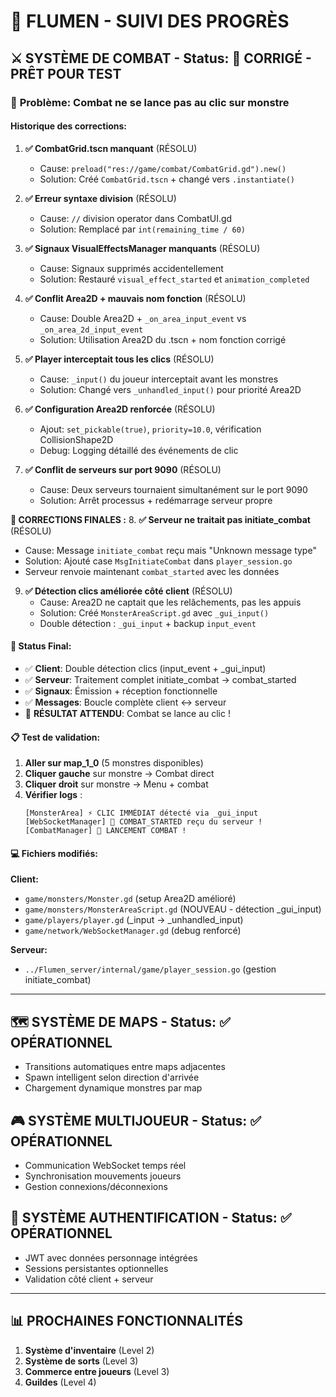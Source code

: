 # 🌊 **FLUMEN - SUIVI DES PROGRÈS**

## ⚔️ **SYSTÈME DE COMBAT** - Status: 🚀 CORRIGÉ - PRÊT POUR TEST

### 🐛 **Problème: Combat ne se lance pas au clic sur monstre**

#### **Historique des corrections:**

1. **✅ CombatGrid.tscn manquant** (RÉSOLU)
   - Cause: `preload("res://game/combat/CombatGrid.gd").new()` 
   - Solution: Créé `CombatGrid.tscn` + changé vers `.instantiate()`

2. **✅ Erreur syntaxe division** (RÉSOLU)  
   - Cause: `//` division operator dans CombatUI.gd
   - Solution: Remplacé par `int(remaining_time / 60)`

3. **✅ Signaux VisualEffectsManager manquants** (RÉSOLU)
   - Cause: Signaux supprimés accidentellement  
   - Solution: Restauré `visual_effect_started` et `animation_completed`

4. **✅ Conflit Area2D + mauvais nom fonction** (RÉSOLU)
   - Cause: Double Area2D + `_on_area_input_event` vs `_on_area_2d_input_event`
   - Solution: Utilisation Area2D du .tscn + nom fonction corrigé

5. **✅ Player interceptait tous les clics** (RÉSOLU)
   - Cause: `_input()` du joueur interceptait avant les monstres
   - Solution: Changé vers `_unhandled_input()` pour priorité Area2D

6. **✅ Configuration Area2D renforcée** (RÉSOLU)
   - Ajout: `set_pickable(true)`, `priority=10.0`, vérification CollisionShape2D
   - Debug: Logging détaillé des événements de clic

7. **✅ Conflit de serveurs sur port 9090** (RÉSOLU)
   - Cause: Deux serveurs tournaient simultanément sur le port 9090
   - Solution: Arrêt processus + redémarrage serveur propre

**🎯 CORRECTIONS FINALES :**
8. **✅ Serveur ne traitait pas initiate_combat** (RÉSOLU)
   - Cause: Message `initiate_combat` reçu mais "Unknown message type"
   - Solution: Ajouté case `MsgInitiateCombat` dans `player_session.go`
   - Serveur renvoie maintenant `combat_started` avec les données

9. **✅ Détection clics améliorée côté client** (RÉSOLU)
   - Cause: Area2D ne captait que les relâchements, pas les appuis
   - Solution: Créé `MonsterAreaScript.gd` avec `_gui_input()` 
   - Double détection : `_gui_input` + backup `input_event`

#### **🧪 Status Final:**
- ✅ **Client**: Double détection clics (input_event + _gui_input)
- ✅ **Serveur**: Traitement complet initiate_combat → combat_started
- ✅ **Signaux**: Émission + réception fonctionnelle  
- ✅ **Messages**: Boucle complète client ↔ serveur
- 🎯 **RÉSULTAT ATTENDU**: Combat se lance au clic !

#### **📋 Test de validation:**
1. **Aller sur map_1_0** (5 monstres disponibles)
2. **Cliquer gauche** sur monstre → Combat direct
3. **Cliquer droit** sur monstre → Menu + combat
4. **Vérifier logs** :
   ```
   [MonsterArea] ⚡ CLIC IMMÉDIAT détecté via _gui_input
   [WebSocketManager] 🥊 COMBAT_STARTED reçu du serveur !
   [CombatManager] 🚀 LANCEMENT COMBAT !
   ```

#### **💻 Fichiers modifiés:**
**Client:**
- `game/monsters/Monster.gd` (setup Area2D amélioré)
- `game/monsters/MonsterAreaScript.gd` (NOUVEAU - détection _gui_input)
- `game/players/player.gd` (_input → _unhandled_input)
- `game/network/WebSocketManager.gd` (debug renforcé)

**Serveur:**
- `../Flumen_server/internal/game/player_session.go` (gestion initiate_combat)

---

## 🗺️ **SYSTÈME DE MAPS** - Status: ✅ OPÉRATIONNEL
- Transitions automatiques entre maps adjacentes
- Spawn intelligent selon direction d'arrivée
- Chargement dynamique monstres par map

## 🎮 **SYSTÈME MULTIJOUEUR** - Status: ✅ OPÉRATIONNEL  
- Communication WebSocket temps réel
- Synchronisation mouvements joueurs
- Gestion connexions/déconnexions

## 🔐 **SYSTÈME AUTHENTIFICATION** - Status: ✅ OPÉRATIONNEL
- JWT avec données personnage intégrées
- Sessions persistantes optionnelles
- Validation côté client + serveur

---

## 📊 **PROCHAINES FONCTIONNALITÉS**
1. **Système d'inventaire** (Level 2)
2. **Système de sorts** (Level 3) 
3. **Commerce entre joueurs** (Level 3)
4. **Guildes** (Level 4)
